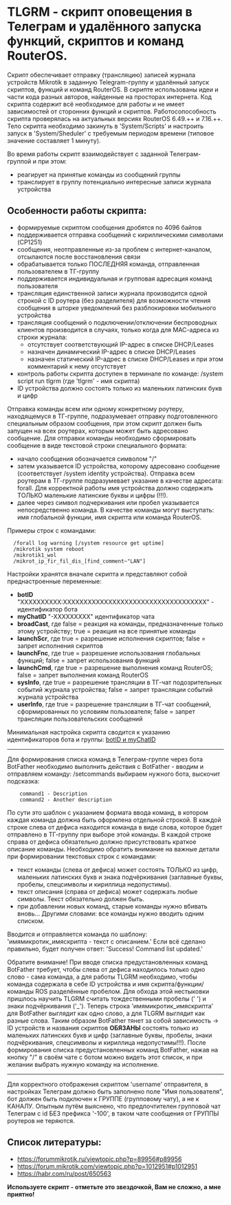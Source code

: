 # TLGRM - скрипт оповещения в Телеграм и удалённого запуска функций, скриптов и команд RouterOS.

Скрипт обеспечивает отправку (трансляцию) записей журнала устройств Mikrotik в заданную Telegram-группу и удалённый запуск скриптов, функций и команд RouterOS. В скрипте использованы идеи и части кода разных авторов, найденные на просторах интернета. Код скрипта содержит всё необходимое для работы и не имеет зависимостей от сторонних функций и скриптов. Работосопособность скрипта проверялась на актуальных версиях RouterOS 6.49.++ и 7.16.++. Тело скрипта необходимо закинуть в 'System/Scripts' и настроить запуск в 'System/Sheduler' с требуемым периодом времени (типовое значение составляет 1 минуту).

Во время работы скрипт взаимодействует с заданной Телеграм-группой и при этом:
- реагирует на принятые команды из сообщений группы
- транслирует в группу потенциально интересные записи журнала устройства

## Особенности работы скрипта:
- формируемые скриптом сообщения дробятся по 4096 байтов
- поддерживается отправка сообщений с кириллическими символами (CP1251)
- сообщения, неотправленные из-за проблем с интернет-каналом, отсылаются после восстановления связи
- обрабатывается только ПОСЛЕДНЯЯ команда, отправленная пользователем в ТГ-группу
- поддерживается индивидуальная и групповая адресация команд пользователя
- трансляция единственной записи журнала производится одной строкой с ID роутера (без разделителя) для возможности чтения сообщения в шторке уведомлений без разблокировки мобильного устройства
- трансляция сообщений о подключении/отключении беспроводных клиентов производится в случаях, только когда для МАС-адреса из строки журнала:
    - отсутствует соответствующий IP-адрес в списке DHCP/Leases
    - назначен динамический IP-адрес в списке DHCP/Leases
    - назначен статический IP-адрес в списке DHCP/Leases и при этом комментарий к нему отсутствует
- контроль работы скрипта доступен в терминале по команде: /system script run tlgrm (где 'tlgrm' - имя скрипта)
- ID устройства должно состоять только из маленьких латинских букв и цифр

Отправка команды всем или одному конкретному роутеру, находящемуся в ТГ-группе, подразумевает отправку подготовленного специальным образом сообщения, при этом скрипт должен быть запущен на всех роутерах, которым может быть адресовано сообщение. Для отправки команды необходимо сформировать сообщение в виде текстовой строки специального формата: 
 - начало сообщения обозначается символом "/"
 - затем указывается ID устройства, которому адресовано сообщение (соответствует /system identity устройства). Отправка всем роутерам в ТГ-группе подразумевает указание в качестве адресата: forall. Для корректной работы имя устройства должно содержать ТОЛЬКО маленькие латинские буквы и цифры (!!!).
 - далее через символ подчеркивания или пробел указывается непосредственно команда. В качестве команды могут выступать: имя глобальной функции, имя скрипта или команда RouterOS.

Примеры строк с командами:
~~~ 
  /forall log warning [/system resource get uptime]
  /mikrotik system reboot
  /mikrotik1_wol
  /mikrot_ip_fir_fil_dis_[find_comment~"LAN"]
~~~
Настройки хранятся вначале скрипта и представляют собой преднастроенные переменные:
- **botID** "XXXXXXXXXX:XXXXXXXXXXXXXXXXXXXXXXXXXXXXXXXXXXX" - идентификатор бота
- **myChatID** "-XXXXXXXXX"  идентификатор чата
- **broadCast**, где false = реакция на команды, предназначенные только этому устройству; true = реакция на все принятые команды
- **launchScr**, где true = разрешение исполнения скриптов; false = запрет исполнения скриптов
- **launchFnc**, где true = разрешение использования глобальных функций; false = запрет использования функций
- **launchCmd**, где true = разрешение выполнения команд RouterOS; false = запрет выполнения команд RouterOS
- **sysInfo**,   где true = разрешение трансляции в ТГ-чат подозрительных событий журнала устройства; false = запрет трансляции событий журнала устройства
- **userInfo**,  где true = разрешение трансляции в ТГ-чат сообщений, сформированных по условиям пользователя; false = запрет трансляции пользовательских сообщений

Минимальная настройка скрипта сводится к указанию идентификаторов бота и группы: [botID и myChatID](https://1spla.ru/blog/telegram_bot_for_mikrotik)

-----
Для формирования списка команд в Телеграм-группе через бота BotFather необходимо выполнить действия с BotFather - 
вводим и отправляем команду: /setcommands выбираем нужного бота, выскочит подсказка:
~~~
    command1 - Description
    command2 - Another description
~~~
По сути это шаблон с указанием формата ввода команд, в котором каждая команда должна быть оформлена отдельной строкой. В каждой строке слева от дефиса находится команда в виде слова, которое будет отправлено в ТГ-группу при выборе этой команды. В каждой строке справа от дефиса обязательно должно присутствовать краткое описание команды. Необходимо обратить внимание на важные детали при формировании текстовых строк с командами:
- текст команды (слева от дефиса) может состоять ТОЛЬКО из цифр, маленьких латинских букв и знака подчёркивания (заглавные буквы, пробелы, спецсимволы и кириллица недопустимы).
- текст описания (справа от дефиса) может содержать любые символы. Текст обязательно должен быть.
- при добавлении новых команд, старые команды нужно вбивать вновь... Другими словами: все команды нужно вводить одним списком.

Вводится и отправляется команда по шаблону: 'имямикротик_имяскрипта - текст с описанием.'
Если всё сделано правильно, будет получен ответ: 'Success! Command list updated.'

Обратите внимание! При вводе списка предустановленных команд BotFather требует, чтобы слева от дефиса находилось только одно слово - сама команда, а для работы TLGRM необходимо, чтобы команда содержала в себе ID устройства и имя скрипта/функции/команды ROS разделённые пробелом. Для обхода этой нестыковки пришлось научить TLGRM считать тождественными пробелы (' ') и знаки подчёркивания ('_'). Теперь строка 'имямикротик_имяскрипта' для BotFather выглядит как одно слово, а для TLGRM выглядит как разные слова. Таким образом BotFather тянет за собой зависимость -> ID устройств и названия скриптов **ОБЯЗАНЫ** состоять только из маленьких латинских букв и цифр (заглавные буквы, пробелы, знаки подчёркивания, спецсимволы и кириллица недопустимы!!!).
После формирования списка предустановленных команд BotFather, нажав на кнопку "/" в своём чате с ботом можно видеть этот список, и при желании выбрать нужную команду на исполнение.

-----
Для корректного отображения скриптом 'username' отправителя, в настройках Телеграм должно быть заполнено поле "Имя пользователя", бот должен быть подключен к ГРУППЕ (групповому чату), а не к КАНАЛУ. Опытным путём выяснено, что предпочтителен групповой чат Телеграм с id БЕЗ префикса '-100', в таком чате сообщения от ГРУППЫ роутеров не теряются.

## Список литературы:
- https://forummikrotik.ru/viewtopic.php?p=89956#p89956
- https://forum.mikrotik.com/viewtopic.php?p=1012951#p1012951
- https://habr.com/ru/post/650563

**Используете скрипт - отметьте это звездочкой, Вам не сложно, а мне приятно!**
